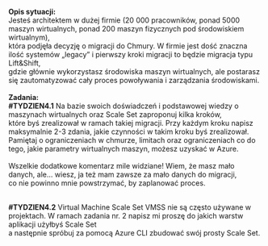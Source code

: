 <b>Opis sytuacji:</b></br>
Jesteś architektem w dużej firmie (20 000 pracowników, ponad 5000 maszyn wirtualnych, ponad 200 maszyn fizycznych pod środowiskiem wirtualnym),</br>
która podjęła decyzję o migracji do Chmury. W firmie jest dość znaczna ilość systemów „legacy” i pierwszy kroki migracji to będzie migracja typu Lift&Shift,</br>
gdzie głównie wykorzystasz środowiska maszyn wirtualnych, ale postarasz się zautomatyzować cały proces powoływania i zarządzania środowiskami. </br></br>
<b>Zadania:</b></br>
<b>#TYDZIEN4.1</b> Na bazie swoich doświadczeń i podstawowej wiedzy o maszynach wirtualnych oraz Scale Set zaproponuj kilka kroków,</br>
które byś zrealizował w ramach takiej migracji. Przy każdym kroku napisz maksymalnie 2-3 zdania, jakie czynności w takim kroku byś zrealizował.</br>
Pamiętaj o ograniczeniach w chmurze, limitach oraz ograniczeniach co do tego, jakie parametry wirtualnych maszyn, możesz uzyskać w Azure.</br>
</br>
Wszelkie dodatkowe komentarz mile widziane! Wiem, że masz mało danych, ale… wiesz, ja też mam zawsze za mało danych do migracji, </br>
co nie powinno mnie powstrzymać, by zaplanować proces.</br></br>

<b>#TYDZIEN4.2</b> Virtual Machine Scale Set
VMSS nie są często używane w projektach. W ramach zadania nr. 2 napisz mi proszę do jakich warstw aplikacji użyłbyś Scale Set</br>
a następnie spróbuj za pomocą Azure CLI zbudować swój prosty Scale Set. 
